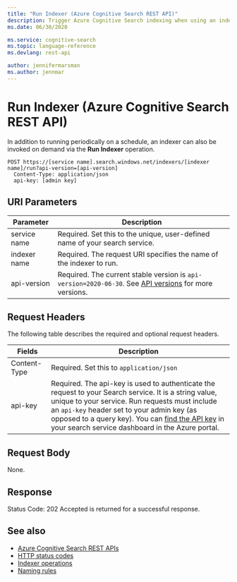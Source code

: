 ```yaml
---
title: "Run Indexer (Azure Cognitive Search REST API)"
description: Trigger Azure Cognitive Search indexing when using an indexer to crawl external data for searchable content.
ms.date: 06/30/2020

ms.service: cognitive-search
ms.topic: language-reference
ms.devlang: rest-api

author: jennifermarsman
ms.author: jennmar
---
```

# Run Indexer (Azure Cognitive Search REST API)

In addition to running periodically on a schedule, an indexer can also be invoked on demand via the **Run Indexer** operation.

```http
POST https://[service name].search.windows.net/indexers/[indexer name]/run?api-version=[api-version]  
  Content-Type: application/json  
  api-key: [admin key]  
```  

 ## URI Parameters

| Parameter	  | Description  | 
|-------------|--------------|
| service name | Required. Set this to the unique, user-defined name of your search service. |
| indexer name  | Required. The request URI specifies the name of the indexer to run. |
| api-version | Required. The current stable version is `api-version=2020-06-30`. See [API versions](search-service-api-versions.md) for more versions.|

## Request Headers 

The following table describes the required and optional request headers.  

|Fields              |Description      |  
|--------------------|-----------------|  
|Content-Type|Required. Set this to `application/json`|  
|api-key|Required. The api-key is used to authenticate the request to your Search service. It is a string value, unique to your service. Run requests must include an `api-key` header set to your admin key (as opposed to a query key). You can [find the API key](/azure/search/search-security-api-keys#find-existing-keys) in your search service dashboard in the Azure portal.|  

## Request Body  
 None. 

## Response  
 Status Code: 202 Accepted is returned for a successful response.  

## See also  

+ [Azure Cognitive Search REST APIs](index.md)   
+ [HTTP status codes](http-status-codes.md)   
+ [Indexer operations](indexer-operations.md)   
+ [Naming rules](naming-rules.md)   
